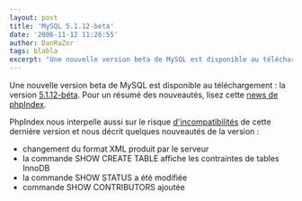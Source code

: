 ```yaml
---
layout: post
title: 'MySQL 5.1.12-beta'
date: '2006-11-12 11:26:55'
author: DanRaZor
tags: blabla
excerpt: "Une nouvelle version beta de MySQL est disponible au téléchargement : la version [5.1.12-béta](http://dev.mysql.com/downloads/mysql/5.1.html).     \nPour un résumé des nouveautés, lisez cette [news de phpIndex](http://www.phpindex.com/index.php/2006/11/10/2604-nexen-mysql-5112-beta).  \n  \nPhpIndex nous interpelle aussi sur le risque      …"
---
```


Une nouvelle version beta de MySQL est disponible au téléchargement : la version [5.1.12-béta](http://dev.mysql.com/downloads/mysql/5.1.html).
Pour un résumé des nouveautés, lisez cette [news de phpIndex](http://www.phpindex.com/index.php/2006/11/10/2604-nexen-mysql-5112-beta).

PhpIndex nous interpelle aussi sur le risque [d'incompatibilités](http://dev.mysql.com/doc/refman/5.1/en/news-5-1-12.html) de cette dernière version   et nous décrit quelques nouveautés de la version :

* changement du format XML produit par le serveur
* la commande SHOW CREATE TABLE affiche les contraintes de tables InnoDB
* la commande SHOW STATUS a été modifiée
* commande SHOW CONTRIBUTORS ajoutée
